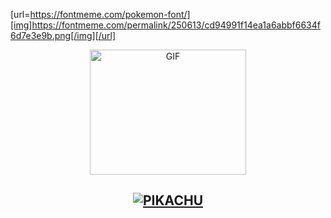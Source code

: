 [url=https://fontmeme.com/pokemon-font/][img]https://fontmeme.com/permalink/250613/cd94991f14ea1a6abbf6634f6d7e3e9b.png[/img][/url]

<a href="https://fontmeme.com/permalink/250613/cd94991f14ea1a6abbf6634f6d7e3e9b.png" alt="google-font" border="0"></a>
<div align="center">
        <img src="https://media.giphy.com/media/12r4pHjvAOv48o/giphy.gif" alt="GIF" width="250" height="200"/>
</p>

<div align="center">

## [![PIKACHU](https://readme-typing-svg.herokuapp.com?font=Road+Rage&color=FFA500&lines=Bienvenido+al+repositorio+del+bot+de+WhatsApp+Pikachu;Creado+por+Deylin+Eliac)](https://bit.ly/2VM4lxF)